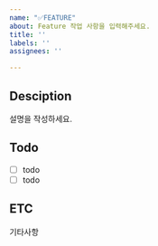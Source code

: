 ```yaml
---
name: "✅FEATURE"
about: Feature 작업 사항을 입력해주세요.
title: ''
labels: ''
assignees: ''

---
```


## Desciption
설명을 작성하세요.

## Todo
- [ ] todo
- [ ] todo

## ETC
기타사항
